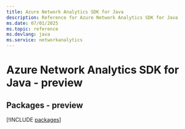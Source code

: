 ```yaml
---
title: Azure Network Analytics SDK for Java
description: Reference for Azure Network Analytics SDK for Java
ms.date: 07/01/2025
ms.topic: reference
ms.devlang: java
ms.service: networkanalytics
---
```

# Azure Network Analytics SDK for Java - preview
## Packages - preview
[!INCLUDE [packages](network-analytics-index.md)]